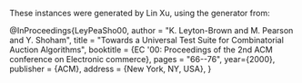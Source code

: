 These instances were generated by Lin Xu, using the generator from:

@InProceedings{LeyPeaSho00,
  author =	 "K. Leyton-Brown and M. Pearson and Y. Shoham",
  title =	 "Towards a Universal Test Suite for Combinatorial Auction Algorithms",
  booktitle = {EC '00: Proceedings of the 2nd ACM conference on Electronic commerce},
  pages = "66--76",
  year={2000},
  publisher = {ACM},
  address = {New York, NY, USA},
}
